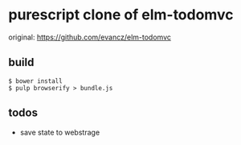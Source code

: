 purescript clone of elm-todomvc
===
original: https://github.com/evancz/elm-todomvc

build
---
```
$ bower install
$ pulp browserify > bundle.js
```

todos
---
* save state to webstrage
